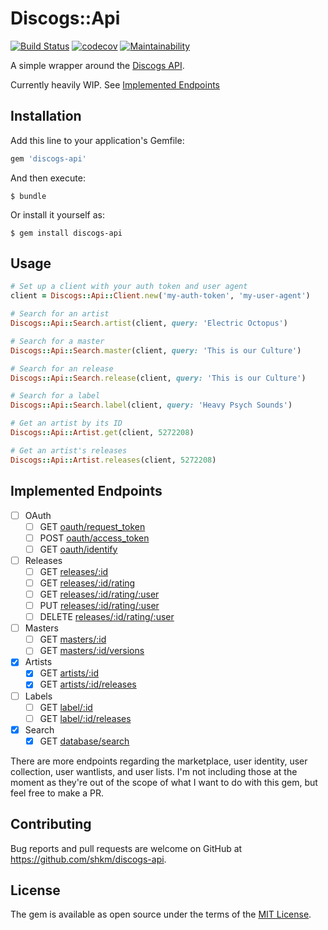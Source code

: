 # Discogs::Api

[![Build Status](https://travis-ci.org/shkm/discogs-api.svg?branch=master)](https://travis-ci.org/shkm/discogs-api)
[![codecov](https://codecov.io/gh/shkm/discogs-api/branch/master/graph/badge.svg)](https://codecov.io/gh/shkm/discogs-api)
[![Maintainability](https://api.codeclimate.com/v1/badges/07116b2d10b61e6c2726/maintainability)](https://codeclimate.com/github/shkm/discogs-api/maintainability)


A simple wrapper around the [Discogs API](https://www.discogs.com/developers/).

Currently heavily WIP. See [Implemented Endpoints](#user-content-implemented-endpoints)


## Installation

Add this line to your application's Gemfile:

```ruby
gem 'discogs-api'
```

And then execute:

    $ bundle

Or install it yourself as:

    $ gem install discogs-api

## Usage

```ruby
# Set up a client with your auth token and user agent
client = Discogs::Api::Client.new('my-auth-token', 'my-user-agent')

# Search for an artist
Discogs::Api::Search.artist(client, query: 'Electric Octopus')

# Search for a master
Discogs::Api::Search.master(client, query: 'This is our Culture')

# Search for an release
Discogs::Api::Search.release(client, query: 'This is our Culture')

# Search for a label
Discogs::Api::Search.label(client, query: 'Heavy Psych Sounds')

# Get an artist by its ID
Discogs::Api::Artist.get(client, 5272208)

# Get an artist's releases
Discogs::Api::Artist.releases(client, 5272208)
```

## Implemented Endpoints

- [ ] OAuth
  - [ ] GET [oauth/request_token](https://www.discogs.com/developers/#page:authentication)
  - [ ] POST [oauth/access_token](https://www.discogs.com/developers/#page:authentication)
  - [ ] GET [oauth/identify](https://www.discogs.com/developers/#page:authentication)
- [ ] Releases
  - [ ] GET [releases/:id](https://www.discogs.com/developers/#page:database,header:database-release)
  - [ ] GET [releases/:id/rating](https://www.discogs.com/developers/#page:database,header:database-community-release-rating-get)
  - [ ] GET [releases/:id/rating/:user](https://www.discogs.com/developers/#page:database,header:database-release-rating-by-user)
  - [ ] PUT [releases/:id/rating/:user](https://www.discogs.com/developers/#page:database,header:database-release-rating-by-user-put)
  - [ ] DELETE [releases/:id/rating/:user](https://www.discogs.com/developers/#page:database,header:database-release-rating-by-user-delete)
- [ ] Masters
  - [ ] GET [masters/:id](https://www.discogs.com/developers/#page:database,header:database-master-release-get)
  - [ ] GET [masters/:id/versions](https://www.discogs.com/developers/#page:database,header:database-master-release-get)
- [x] Artists
  - [x] GET [artists/:id](https://www.discogs.com/developers/#page:database,header:database-artist-get)
  - [x] GET [artists/:id/releases](https://www.discogs.com/developers/#page:database,header:database-artist-releases)
- [ ] Labels
  - [ ] GET [label/:id](https://www.discogs.com/developers/#page:database,header:database-artist-releases)
  - [ ] GET [label/:id/releases](https://www.discogs.com/developers/#page:database,header:database-all-label-releases-get)
- [x] Search
  - [x] GET [database/search](https://www.discogs.com/developers/#page:database,header:database-search-get)

There are more endpoints regarding the marketplace, user identity, user collection, user wantlists, and user lists. I'm not including those at the moment as they're out of the scope of what I want to do with this gem, but feel free to make a PR.

## Contributing

Bug reports and pull requests are welcome on GitHub at https://github.com/shkm/discogs-api.

## License

The gem is available as open source under the terms of the [MIT License](https://opensource.org/licenses/MIT).
